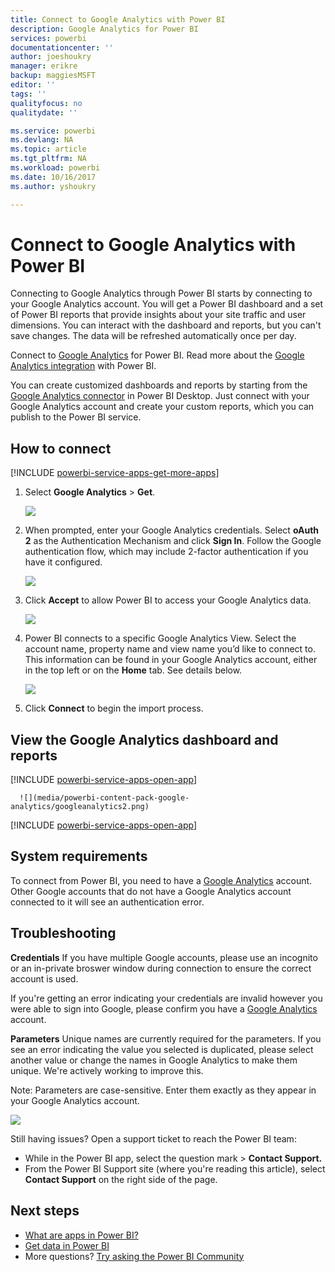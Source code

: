 ```yaml
---
title: Connect to Google Analytics with Power BI
description: Google Analytics for Power BI
services: powerbi
documentationcenter: ''
author: joeshoukry
manager: erikre
backup: maggiesMSFT
editor: ''
tags: ''
qualityfocus: no
qualitydate: ''

ms.service: powerbi
ms.devlang: NA
ms.topic: article
ms.tgt_pltfrm: NA
ms.workload: powerbi
ms.date: 10/16/2017
ms.author: yshoukry

---
```

# Connect to Google Analytics with Power BI
Connecting to Google Analytics through Power BI starts by connecting to your Google Analytics account. You will get a Power BI dashboard and a set of Power BI reports that provide insights about your site traffic and user dimensions. You can interact with the dashboard and reports, but you can't save changes. The data will be refreshed automatically once per day.

Connect to [Google Analytics](https://app.powerbi.com/getdata/services/google-analytics) for Power BI. Read more about the [Google Analytics integration](https://powerbi.microsoft.com/integrations/google-analytics) with Power BI.

You can create customized dashboards and reports by starting from the [Google Analytics connector](service-google-analytics-connector.md) in Power BI Desktop. Just connect with your Google Analytics account and create your custom reports, which you can publish to the Power BI service.

## How to connect
[!INCLUDE [powerbi-service-apps-get-more-apps](includes/powerbi-service-apps-get-more-apps.md)]

1. Select **Google Analytics** \> **Get**.
   
   ![](media/powerbi-content-pack-google-analytics/ga.png)
2. When prompted, enter your Google Analytics credentials. Select **oAuth 2** as the Authentication Mechanism and click **Sign In**. Follow the Google authentication flow, which may include 2-factor authentication if you have it configured.
   
   ![](media/powerbi-content-pack-google-analytics/creds.png)
3. Click **Accept** to allow Power BI to access your Google Analytics data.
   
   ![](media/powerbi-content-pack-google-analytics/googleanalytics.png)
4. Power BI connects to a specific Google Analytics View. Select the account name, property name and view name you’d like to connect to. This information can be found in your Google Analytics account, either in the top left or on the **Home** tab. See details below. 
   
   ![](media/powerbi-content-pack-google-analytics/params2.png)
5. Click **Connect** to begin the import process. 

## View the Google Analytics dashboard and reports
[!INCLUDE [powerbi-service-apps-open-app](includes/powerbi-service-apps-open-app.md)]

      ![](media/powerbi-content-pack-google-analytics/googleanalytics2.png)

[!INCLUDE [powerbi-service-apps-open-app](includes/powerbi-service-apps-what-now.md)]

## System requirements
To connect from Power BI, you need to have a [Google Analytics](https://www.google.com/analytics/) account. Other Google accounts that do not have a Google Analytics account connected to it will see an authentication error.

## Troubleshooting
**Credentials**
If you have multiple Google accounts, please use an incognito or an in-private broswer window during connection to ensure the correct account is used.

If you're getting an error indicating your credentials are invalid however you were able to sign into Google, please confirm you have a [Google Analytics](https://www.google.com/analytics/) account.

**Parameters**
Unique names are currently required for the parameters. If you see an error indicating the value you selected is duplicated, please select another value or change the names in Google Analytics to make them unique. We're actively working to improve this.

Note: Parameters are case-sensitive. Enter them exactly as they appear in your Google Analytics account.

![](media/powerbi-content-pack-google-analytics/PBI_GoogleAnalytics1.png)

Still having issues? Open a support ticket to reach the Power BI team:

* While in the Power BI app, select the question mark \> **Contact Support.**
* From the Power BI Support site (where you're reading this article), select **Contact Support** on the right side of the page.

## Next steps
* [What are apps in Power BI?](service-install-use-apps.md)
* [Get data in Power BI](service-get-data.md)
* More questions? [Try asking the Power BI Community](http://community.powerbi.com/)

